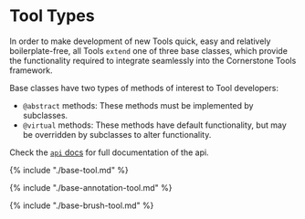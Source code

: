 # Tool Types

In order to make development of new Tools quick, easy and relatively boilerplate-free, all Tools `extend` one of three base classes, which provide the functionality required to integrate seamlessly into the Cornerstone Tools framework.

Base classes have two types of methods of interest to Tool developers:

- `@abstract` methods: These methods must be implemented by subclasses.
- `@virtual` methods: These methods have default functionality, but may be overridden by subclasses to alter functionality.

Check the [`api` docs](https://tools.cornerstonejs.org/api/) for full documentation of the api.

{% include "./base-tool.md" %}

{% include "./base-annotation-tool.md" %}

{% include "./base-brush-tool.md" %}
